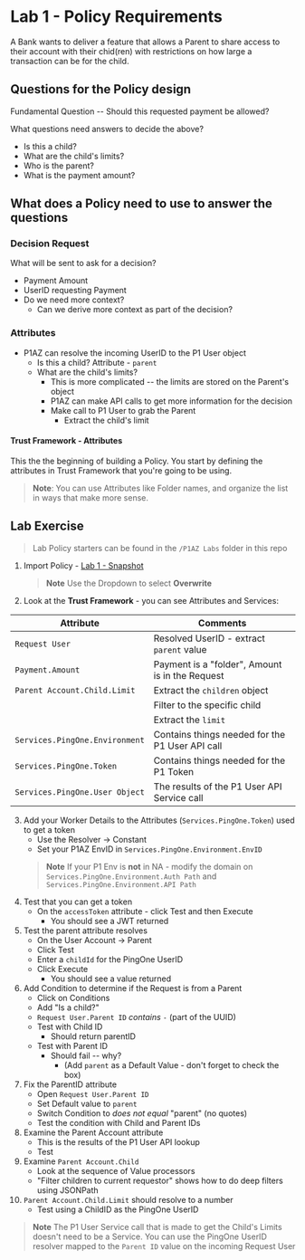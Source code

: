 # Lab 1 - Policy Requirements

A Bank wants to deliver a feature that allows a Parent to share access to their account with their chid(ren) with restrictions on how large a transaction can be for the child.

## Questions for the Policy design

Fundamental Question -- Should this requested payment be allowed?

What questions need answers to decide the above?

* Is this a child?
* What are the child's limits?
* Who is the parent?
* What is the payment amount?

## What does a Policy need to use to answer the questions

### Decision Request

What will be sent to ask for a decision?

* Payment Amount
* UserID requesting Payment
* Do we need more context?
  * Can we derive more context as part of the decision?

### Attributes

* P1AZ can resolve the incoming UserID to the P1 User object
  * Is this a child?
    Attribute - `parent`
  * What are the child's limits?
    * This is more complicated -- the limits are stored on the Parent's object
    * P1AZ can make API calls to get more information for the decision
    * Make call to P1 User to grab the Parent
      * Extract the child's limit

#### Trust Framework - Attributes

This the the beginning of building a Policy. You start by defining the attributes in Trust Framework that you're going to be using.

>**Note**: You can use Attributes like Folder names, and organize the list in ways that make more sense.

## Lab Exercise

>Lab Policy starters can be found in the `/P1AZ Labs` folder in this repo

1. Import Policy - [Lab 1 - Snapshot](./SKO2023-Lab1.snapshot)
    >**Note** Use the Dropdown to select **Overwrite**
2. Look at the **Trust Framework** - you can see Attributes and Services:

| Attribute | Comments |
| --- | --- |
| `Request User` | Resolved UserID - extract `parent` value |
| `Payment.Amount` | Payment is a "folder", Amount is in the Request |
| `Parent Account.Child.Limit` | Extract the `children` object |
| | Filter to the specific child |
| | Extract the `limit` |
| `Services.PingOne.Environment` | Contains things needed for the P1 User API call |
| `Services.PingOne.Token` | Contains things needed for the P1 Token |
| `Services.PingOne.User Object` | The results of the P1 User API Service call |

3. Add your Worker Details to the Attributes (`Services.PingOne.Token`) used to get a token  
    * Use the Resolver -> Constant
    * Set your P1AZ EnvID in `Services.PingOne.Environment.EnvID`
    >**Note** If your P1 Env is **not** in NA - modify the domain on `Services.PingOne.Environment.Auth Path` and `Services.PingOne.Environment.API Path`
4. Test that you can get a token  
    * On the `accessToken` attribute - click Test and then Execute  
        * You should see a JWT returned
5. Test the parent attribute resolves  
    * On the User Account -> Parent  
    * Click Test  
    * Enter a `childId` for the PingOne UserID  
    * Click Execute  
        * You should see a value returned
6. Add Condition to determine if the Request is from a Parent  
    * Click on Conditions  
    * Add "Is a child?"  
    * `Request User.Parent ID` *contains* `-` (part of the UUID)  
    * Test with Child ID  
        * Should return parentID
    * Test with Parent ID  
        * Should fail -- why?
            * (Add `parent` as a Default Value - don't forget to check the box)
7. Fix the ParentID attribute  
    * Open `Request User.Parent ID`  
    * Set Default value to `parent`  
    * Switch Condition to *does not equal* "parent" (no quotes)  
    * Test the condition with Child and Parent IDs
8. Examine the Parent Account attribute  
    * This is the results of the P1 User API lookup  
    * Test  
9. Examine `Parent Account.Child`  
    * Look at the sequence of Value processors  
    * "Filter children to current requestor" shows how to do deep filters using JSONPath
10. `Parent Account.Child.Limit` should resolve to a number  
    * Test using a ChildID as the PingOne UserID

>**Note** The P1 User Service call that is made to get the Child's Limits doesn't need to be a Service.
You can use the PingOne UserID resolver mapped to the `Parent ID` value on the incoming Request User
